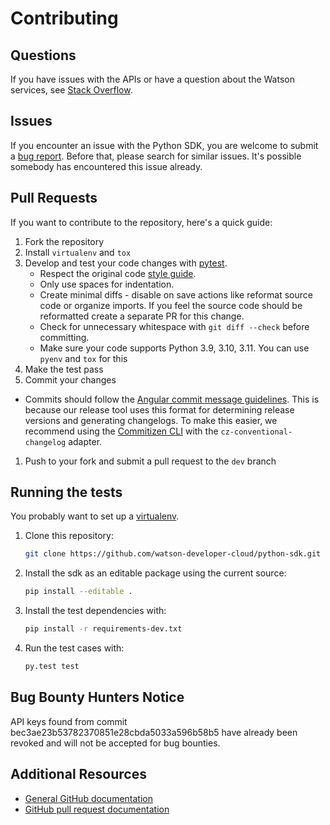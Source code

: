 # Contributing

## Questions

If you have issues with the APIs or have a question about the Watson services, see [Stack Overflow](https://stackoverflow.com/questions/tagged/ibm-watson+python).

## Issues

If you encounter an issue with the Python SDK, you are welcome to submit a [bug report](https://github.com/watson-developer-cloud/python-sdk/issues).
Before that, please search for similar issues. It's possible somebody has encountered this issue already.

## Pull Requests

If you want to contribute to the repository, here's a quick guide:

1. Fork the repository
1. Install `virtualenv` and `tox`
1. Develop and test your code changes with [pytest].
   - Respect the original code [style guide][styleguide].
   - Only use spaces for indentation.
   - Create minimal diffs - disable on save actions like reformat source code or organize imports. If you feel the source code should be reformatted create a separate PR for this change.
   - Check for unnecessary whitespace with `git diff --check` before committing.
   - Make sure your code supports Python 3.9, 3.10, 3.11. You can use `pyenv` and `tox` for this
1. Make the test pass
1. Commit your changes

- Commits should follow the [Angular commit message guidelines](https://github.com/angular/angular/blob/master/CONTRIBUTING.md#-commit-message-guidelines). This is because our release tool uses this format for determining release versions and generating changelogs. To make this easier, we recommend using the [Commitizen CLI](https://github.com/commitizen/cz-cli) with the `cz-conventional-changelog` adapter.

1. Push to your fork and submit a pull request to the `dev` branch

## Running the tests

You probably want to set up a [virtualenv].

1. Clone this repository:
   ```sh
   git clone https://github.com/watson-developer-cloud/python-sdk.git
   ```
1. Install the sdk as an editable package using the current source:
   ```sh
   pip install --editable .
   ```
1. Install the test dependencies with:
   ```sh
   pip install -r requirements-dev.txt
   ```
1. Run the test cases with:
   ```sh
   py.test test
   ```

## Bug Bounty Hunters Notice
API keys found from commit bec3ae23b53782370851e28cbda5033a596b58b5 have already been revoked and will not be accepted for bug bounties.

## Additional Resources

- [General GitHub documentation](https://help.github.com/)
- [GitHub pull request documentation](https://help.github.com/send-pull-requests/)

[dw]: https://developer.ibm.com/answers/questions/ask/?topics=watson
[stackoverflow]: http://stackoverflow.com/questions/ask?tags=ibm-watson
[styleguide]: http://google.github.io/styleguide/pyguide.html
[pytest]: http://pytest.org/latest/
[virtualenv]: http://virtualenv.readthedocs.org/en/latest/index.html
